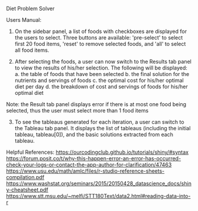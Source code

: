 Diet Problem Solver

Users Manual:

1. On the sidebar panel, a list of foods with checkboxes are displayed for the users to select. 
Three buttons are available: 'pre-select' to select first 20 food items, 
'reset' to remove selected foods, and 'all' to select all food items. 

2. After selecting the foods, a user can now switch to the Results tab panel 
to view the results of his/her selection. The following will be displayed:
  a. the table of foods that have been selected
  b. the final solution for the nutrients and servings of foods
  c. the optimal cost for his/her optimal diet per day
  d. the breakdown of cost and servings of foods for his/her optimal diet
 
 Note: the Result tab panel displays error if there is at most one food being selected, 
 thus the user must select more than 1 food items 
 
3. To see the tableaus generated for each iteration, a user can switch to the
Tableau tab panel. It displays the list of tableaus (including the initial tableau, tableau[0]),
and the basic solutions extracted from each tableau.


Helpful References: 
https://ourcodingclub.github.io/tutorials/shiny/#syntax
https://forum.posit.co/t/why-this-happen-error-an-error-has-occurred-check-your-logs-or-contact-the-app-author-for-clarification/47463
https://www.usu.edu/math/amlc/files/r-studio-reference-sheets-compilation.pdf
https://www.washstat.org/seminars/2015/20150428_datascience_docs/shiny-cheatsheet.pdf
https://www.stt.msu.edu/~melfi/STT180Text/data2.html#reading-data-into-r
